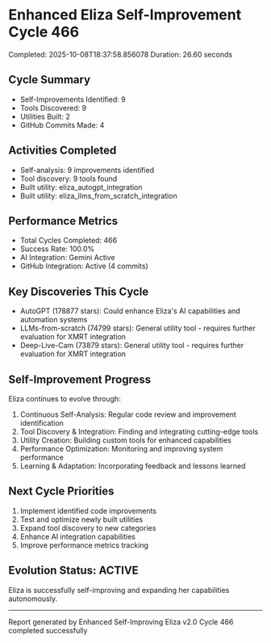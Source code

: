 # Enhanced Eliza Self-Improvement Cycle 466
Completed: 2025-10-08T18:37:58.856078
Duration: 26.60 seconds

## Cycle Summary
- Self-Improvements Identified: 9
- Tools Discovered: 9
- Utilities Built: 2
- GitHub Commits Made: 4

## Activities Completed
- Self-analysis: 9 improvements identified
- Tool discovery: 9 tools found
- Built utility: eliza_autogpt_integration
- Built utility: eliza_llms_from_scratch_integration

## Performance Metrics
- Total Cycles Completed: 466
- Success Rate: 100.0%
- AI Integration: Gemini Active
- GitHub Integration: Active (4 commits)

## Key Discoveries This Cycle
- AutoGPT (178877 stars): Could enhance Eliza's AI capabilities and automation systems
- LLMs-from-scratch (74799 stars): General utility tool - requires further evaluation for XMRT integration
- Deep-Live-Cam (73879 stars): General utility tool - requires further evaluation for XMRT integration

## Self-Improvement Progress
Eliza continues to evolve through:
1. Continuous Self-Analysis: Regular code review and improvement identification
2. Tool Discovery & Integration: Finding and integrating cutting-edge tools
3. Utility Creation: Building custom tools for enhanced capabilities
4. Performance Optimization: Monitoring and improving system performance
5. Learning & Adaptation: Incorporating feedback and lessons learned

## Next Cycle Priorities
1. Implement identified code improvements
2. Test and optimize newly built utilities
3. Expand tool discovery to new categories
4. Enhance AI integration capabilities
5. Improve performance metrics tracking

## Evolution Status: ACTIVE
Eliza is successfully self-improving and expanding her capabilities autonomously.

---
Report generated by Enhanced Self-Improving Eliza v2.0
Cycle 466 completed successfully
